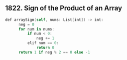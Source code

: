 ## 1822. Sign of the Product of an Array
```swift
def arraySign(self, nums: List[int]) -> int:
      neg = 0
      for num in nums:
          if num < 0:
              neg += 1
          elif num == 0:
              return 0
      return 1 if neg % 2 == 0 else -1
```

